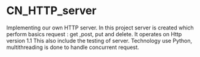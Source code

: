 # CN_HTTP_server
Implementing our own HTTP server.
In this project server is created which perform basics request : get ,post, put and delete.
It operates on Http version 1.1
This also include the testing  of server.
Technology use Python, multithreading is done to handle concurrent request.

